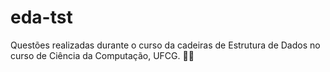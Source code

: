 # eda-tst
Questões realizadas durante o curso da cadeiras de Estrutura de Dados no curso de Ciência da Computação, UFCG. :woman_technologist:
